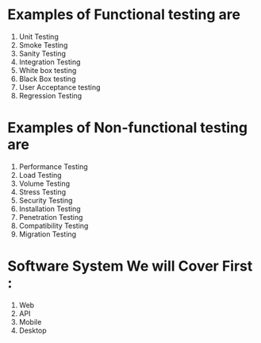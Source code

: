 # Examples of Functional testing are
1. Unit Testing
2. Smoke Testing
3. Sanity Testing
4. Integration Testing
5. White box testing
6. Black Box testing
7. User Acceptance testing
8. Regression Testing

#	Examples of Non-functional testing are
1. Performance Testing
2. Load Testing
3. Volume Testing
4. Stress Testing
5. Security Testing
6. Installation Testing
7. Penetration Testing
8. Compatibility Testing
9. Migration Testing

# Software System We will Cover First :  
1. Web
2. API
3. Mobile
4. Desktop
